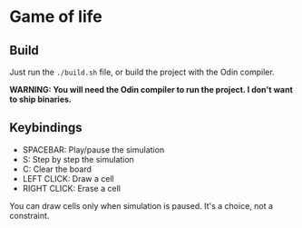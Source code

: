 # Game of life

## Build

Just run the `./build.sh` file, or build the project with the Odin compiler.

**WARNING: You will need the Odin compiler to run the project. I don't want to ship binaries.**

## Keybindings

- SPACEBAR: Play/pause the simulation
- S: Step by step the simulation
- C: Clear the board
- LEFT CLICK: Draw a cell
- RIGHT CLICK: Erase a cell

You can draw cells only when simulation is paused. It's a choice, not a constraint.
